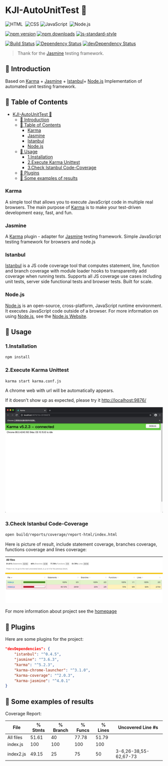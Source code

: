 # KJI-AutoUnitTest 🚀

![HTML](https://img.shields.io/badge/-HTML-333333?style=flat&logo=HTML5)&nbsp;
![CSS](https://img.shields.io/badge/-CSS-333333?style=flat&logo=CSS3&logoColor=1572B6)
![JavaScript](https://img.shields.io/badge/-JavaScript-333333?style=flat&logo=javascript)&nbsp;
![Node.js](https://img.shields.io/badge/-Node.js-333333?style=flat&logo=node.js)&nbsp;

[![npm version](https://img.shields.io/npm/v/karma-jasmine.svg?style=flat-square)](https://www.npmjs.com/package/karma-jasmine)
[![npm downloads](https://img.shields.io/npm/dm/karma-jasmine.svg?style=flat-square)](https://www.npmjs.com/package/karma-jasmine)
[![js-standard-style](https://img.shields.io/badge/code%20style-standard-brightgreen.svg?style=flat-square)](https://github.com/karma-runner/karma-jasmine)

[![Build Status](https://img.shields.io/travis/karma-runner/karma-jasmine/master.svg?style=flat-square)](https://travis-ci.org/karma-runner/karma-jasmine)
[![Dependency Status](https://img.shields.io/david/karma-runner/karma-jasmine.svg?style=flat-square)](https://david-dm.org/karma-runner/karma-jasmine)
[![devDependency Status](https://img.shields.io/david/dev/karma-runner/karma-jasmine.svg?style=flat-square)](https://david-dm.org/karma-runner/karma-jasmine?type=dev)

> Thank for the [Jasmine](https://jasmine.github.io/) testing framework.

## 🌈 Introduction

Based on [Karma](https://github.com/karma-runner/karma) + [Jasmine](https://github.com/jasmine/jasmine) + [Istanbul](https://github.com/gotwarlost/istanbul)+ [Node.js](https://github.com/nodejs/node) Implementation of automated unit testing framework.

## 🌈 Table of Contents

- [KJI-AutoUnitTest 🚀](#kji-autounittest-)
  - [🌈 Introduction](#-introduction)
  - [🌈 Table of Contents](#-table-of-contents)
    - [Karma](#karma)
    - [Jasmine](#jasmine)
    - [Istanbul](#istanbul)
    - [Node.js](#nodejs)
  - [🌈 Usage](#-usage)
    - [1.Installation](#1installation)
    - [2.Execute Karma Unittest](#2execute-karma-unittest)
    - [3.Check Istanbul Code-Coverage](#3check-istanbul-code-coverage)
  - [🌈 Plugins](#-plugins)
  - [🌈 Some examples of results](#-some-examples-of-results)

### Karma

A simple tool that allows you to execute JavaScript code in multiple real browsers.
The main purpose of [Karma](https://github.com/karma-runner/karma) is to make your test-driven development easy, fast, and fun.

### Jasmine

A [Karma](https://github.com/karma-runner/karma) plugin - adapter for [Jasmine](https://github.com/jasmine/jasmine) testing framework. Simple JavaScript testing framework for browsers and node.js

### Istanbul

[Istanbul](https://github.com/gotwarlost/istanbul) is a JS code coverage tool that computes statement, line, function and branch coverage with module loader hooks to transparently add coverage when running tests. Supports all JS coverage use cases including unit tests, server side functional tests and browser tests. Built for scale.

### Node.js

[Node.js](https://github.com/nodejs/node) is an open-source, cross-platform, JavaScript runtime environment. It executes JavaScript code outside of a browser. For more information on using [Node.js](https://github.com/nodejs/node), see the [Node.js Website](https://nodejs.org/).

## 🌈 Usage

### 1.Installation

```bash
npm install
```

### 2.Execute Karma Unittest

```bash
karma start karma.conf.js
```

A chrome web with url will be automatically appears.

If it doesn't show up as expected, please try it <http://localhost:9876/>

![karma_idel](./karma_idel.png)

### 3.Check Istanbul Code-Coverage

```bash
open build/reports/coverage/report-html/index.html
```

Here is picture of result, include statement coverage, branches coverage, functions coverage and lines coverage:

![coverage](./coverage.jpg)

For more information about project see the [homepage](https://github.com/YX-XiaoBai/KJI-AutoUnitTest)

## 🌈 Plugins

Here are some plugins for the project:

```json
"devDependencies": {
    "istanbul": "^0.4.5",
    "jasmine": "^3.6.3",
    "karma": "^5.2.3",
    "karma-chrome-launcher": "^3.1.0",
    "karma-coverage": "^2.0.3",
    "karma-jasmine": "^4.0.1"
}
```

## 🌈 Some examples of results

Coverage Report:

| File      | % Stmts | % Branch | % Funcs | % Lines | Uncovered Line #s     |
| --------- | ------- | -------- | ------- | ------- | --------------------- |
| All files | 51.61   | 40       | 77.78   | 51.79   |
| index.js  | 100     | 100      | 100     | 100     |
| index2.js | 49.15   | 25       | 75      | 50      | 3-6,26-38,55-62,67-73 |
